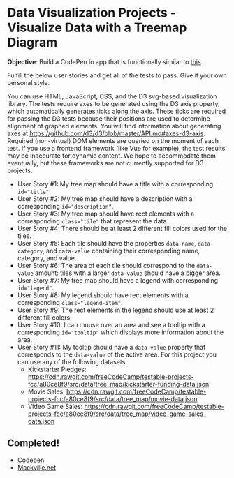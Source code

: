 # Data Visualization Projects - Visualize Data with a Treemap Diagram

**Objective**: Build a CodePen.io app that is functionally similar to [this](https://codepen.io/freeCodeCamp/full/KaNGNR).


Fulfill the below user stories and get all of the tests to pass. Give it your own personal style.

You can use HTML, JavaScript, CSS, and the D3 svg-based visualization library. The tests require axes to be generated using the D3 axis property, which automatically generates ticks along the axis. These ticks are required for passing the D3 tests because their positions are used to determine alignment of graphed elements. You will find information about generating axes at https://github.com/d3/d3/blob/master/API.md#axes-d3-axis. Required (non-virtual) DOM elements are queried on the moment of each test. If you use a frontend framework (like Vue for example), the test results may be inaccurate for dynamic content. We hope to accommodate them eventually, but these frameworks are not currently supported for D3 projects.


* User Story #1: My tree map should have a title with a corresponding `id="title"`.
* User Story #2: My tree map should have a description with a corresponding `id="description"`.
* User Story #3: My tree map should have rect elements with a corresponding `class="tile"` that represent the data.
* User Story #4: There should be at least 2 different fill colors used for the tiles.
* User Story #5: Each tile should have the properties `data-name`, `data-category`, and `data-value` containing their corresponding name, category, and value.
* User Story #6: The area of each tile should correspond to the `data-value` amount: tiles with a larger `data-value` should have a bigger area.
* User Story #7: My tree map should have a legend with corresponding `id="legend"`.
* User Story #8: My legend should have rect elements with a corresponding `class="legend-item"`.
* User Story #9: The rect elements in the legend should use at least 2 different fill colors.
* User Story #10: I can mouse over an area and see a tooltip with a corresponding `id="tooltip"` which displays more information about the area.
* User Story #11: My tooltip should have a `data-value` property that corresponds to the `data-value` of the active area.
For this project you can use any of the following datasets:
  * Kickstarter Pledges: https://cdn.rawgit.com/freeCodeCamp/testable-projects-fcc/a80ce8f9/src/data/tree_map/kickstarter-funding-data.json
  * Movie Sales: https://cdn.rawgit.com/freeCodeCamp/testable-projects-fcc/a80ce8f9/src/data/tree_map/movie-data.json
  * Video Game Sales: https://cdn.rawgit.com/freeCodeCamp/testable-projects-fcc/a80ce8f9/src/data/tree_map/video-game-sales-data.json


## Completed!
  * [Codepen](https://codepen.io/cmccormack/pen/RBrbMo)
  * [Mackville.net](https://mackville.net/d3/treemap)